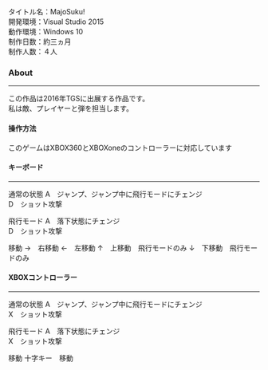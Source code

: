 タイトル名：MajoSuku!  
開発環境：Visual Studio 2015  
動作環境：Windows 10  
制作日数：約三ヵ月  
制作人数：４人   

### About
***
この作品は2016年TGSに出展する作品です。  
私は敵、プレイヤーと弾を担当します。  

#### 操作方法

このゲームはXBOX360とXBOXoneのコントローラーに対応しています
#### キーボード
***
通常の状態
A　ジャンプ、ジャンプ中に飛行モードにチェンジ  
D　ショット攻撃  

飛行モード
A　落下状態にチェンジ  
D　ショット攻撃  

移動
→　右移動
←　左移動
↑　上移動　飛行モードのみ
↓　下移動　飛行モードのみ

#### XBOXコントローラー
***
通常の状態
A　ジャンプ、ジャンプ中に飛行モードにチェンジ  
X　ショット攻撃  

飛行モード
A　落下状態にチェンジ  
X　ショット攻撃  

移動
十字キー　移動
